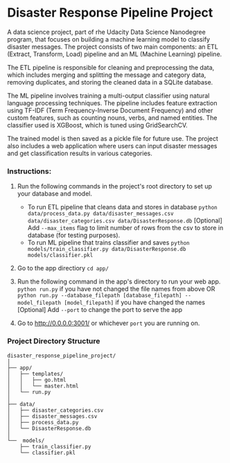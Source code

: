 # Disaster Response Pipeline Project

A data science project, part of rhe Udacity Data Science Nanodegree program, that focuses on building a machine learning model to classify disaster messages. The project consists of two main components: an ETL (Extract, Transform, Load) pipeline and an ML (Machine Learning) pipeline.

The ETL pipeline is responsible for cleaning and preprocessing the data, which includes merging and splitting the message and category data, removing duplicates, and storing the cleaned data in a SQLite database.

The ML pipeline involves training a multi-output classifier using natural language processing techniques. The pipeline includes feature extraction using TF-IDF (Term Frequency-Inverse Document Frequency) and other custom features, such as counting nouns, verbs, and named entities. The classifier used is XGBoost, which is tuned using GridSearchCV.

The trained model is then saved as a pickle file for future use. The project also includes a web application where users can input disaster messages and get classification results in various categories.


### Instructions:
1. Run the following commands in the project's root directory to set up your database and model.

    - To run ETL pipeline that cleans data and stores in database
        `python data/process_data.py data/disaster_messages.csv data/disaster_categories.csv data/DisasterResponse.db`
        [Optional] Add `--max_items` flag to limit number of rows from the csv to store in database (for testing purposes).
    - To run ML pipeline that trains classifier and saves
        `python models/train_classifier.py data/DisasterResponse.db models/classifier.pkl`

2. Go to the app directiory 
    `cd app/`

3. Run the following command in the app's directory to run your web app.
    `python run.py` if you have not changed the file names from above
    OR
    `python run.py --database_filepath [database_filepath] --model_filepath [model_filepath]` if you have changed the names
    [Optional] Add `--port` to change the port to serve the app

4. Go to http://0.0.0.0:3001/ or whichever `port` you are running on.


### Project Directory Structure

```
disaster_response_pipeline_project/
│
├── app/
│   ├── templates/
│   │   ├── go.html
│   │   └── master.html
│   └── run.py
│
├── data/
│   ├── disaster_categories.csv
│   ├── disaster_messages.csv
│   ├── process_data.py
│   └── DisasterResponse.db
│
└──  models/
    ├── train_classifier.py
    └── classifier.pkl
```
